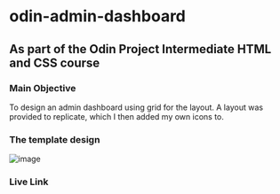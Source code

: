 # odin-admin-dashboard
## As part of the Odin Project Intermediate HTML and CSS course


### Main Objective

To design an admin dashboard using grid for the layout. A layout was provided to replicate, which
I then added my own icons to.

### The template design
![image](https://user-images.githubusercontent.com/87199411/173006727-96fdfefb-4cec-4d85-9a57-c07115305beb.png)


### Live Link

